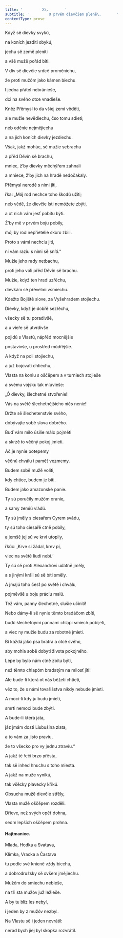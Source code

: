 ```yaml
---
title: '         X\.       '
subtitle: '         O prvém dievčiem pleně\.       '
contentType: prose
---
```


<section>

Když sě dievky svykú,

na koních jezditi obykú,

jechu sě země pleniti

a všě mužě pořád bíti.

V div sě dievčie srdcě proměnichu,

že proti mužóm jako kámen biechu.

I jedna přátel nebránieše,

dci na svého otce vnadieše.

Kněz Přěmysl to da všiej zemi věděti,

ale mužie nevědiechu, čso tomu sdieti;

neb oděnie nejmějiechu

a na jich koních dievky jezdiechu.

Však, jakž mohúc, sě mužie sebrachu

a přěd Děvín sě brachu,

mniec, ž’by dievky měchýřem zahnali

a mniece, ž’by jich na hradě nedočakaly.

Přěmysl nerodě s nimi jíti,

řka: „Mój rod nechce toho škodú užiti;

neb vědě, že dievčie lsti nemóžete zbýti,

a ot nich vám jesť pobitu býti.

Ž’by mě v prvém boju pobily,

mój by rod nepřietelie skoro zbili.

Proto s vámi nechciu jiti,

ni vám raziu s nimi sě sníti.“

Mužie jeho rady netbachu,

proti jeho vóli přěd Děvín sě brachu.

Mužie, když ten hrad uzřěchu,

dievkám sě přěvelmi vsmiechu.

Kdežto Bojiště slove, za Vyšehradem stojiechu.

Dievky, když je dobřě sezřěchu,

všecky sě tu poradivšě,

a u vieře sě utvrdivše

pojidú s Vlastú, nápřěd mocnějšie

postavivše, u prostřed múdřějšie.

A když na poli stojiechu,

a juž bojovati chtiechu,

Vlasta na koniu s oščěpem a v turniech stojieše

a svému vojsku tak mluvieše:

„Ó dievky, šlechetné stvořenie!

Vás na světě šlechetnějšieho ničs nenie!

Držte sě šlechetenstvie svého,

dobývajte sobě slova dobrého.

Buď vám milo úsilie málo pojměti

a skrzě to věčný pokoj jmieti.

Ač je nynie potepemy

věčnú chválu i paměť vezmemy.

Budem sobě mužě voliti,

kdy chtiec, budem je bíti.

Budem jako amazonské panie.

Ty sú poručily mužóm oranie,

a samy zemiú vládú.

Ty sú jměly s ciesařem Cyrem svádu,

ty sú toho ciesařě ctně pobily,

a jemšě jej sú ve krvi utopily,

řkúc: ,Krve si žádal, krev pí,

viec na světě liudí nebí.‘

Ty sú sě proti Alexandrovi udatně jměly,

a s jinými králi sú sě bíti směly.

A jmajú toho česť po světě i chválu,

pojměvšě u boju práciu malú.

Též vám, panny šlechetné, slušie učiniti!

Nebo dámy-li sě nynie těmto bradáčom zbíti,

budú šlechetnými pannami chlapi smiech pobíjeti,

a viec ny mužie budu za robotné jmieti.

Bí každá jako psa bratra a otcě svého,

aby mohla sobě dobyti života pokojného.

Lépe by bylo nám ctně zbitu býti,

než těmto chlapóm bradatým na milosť jíti!

Ale bude-li která ot nás běžeti chtieti,

věz to, že s námi tovařišstva nikdy nebude jmieti.

A moci-li kdy ju budu jmieti,

smrti nemoci bude zbýti.

A bude-li která jata,

jáz jmám dosti Liubušina zlata,

a to vám za jisto praviu,

že to všecko pro vy jednu ztraviu.“

A jakž té řeči brzo přěsta,

tak sě inhed hnuchu s toho miesta.

A jakž na muže vynikú,

tak všěcky plavecky křikú.

Obsuchu mužě dievčie střěly,

Vlasta mužě oščěpem rozděli.

Dřieve, než svých opěť dohna,

sedm lepších oščěpem prohna.

#### Hajtmanice.

Mlada, Hodka a Svatava,

Klimka, Vracka a Častava

tu podle své knieně vždy biechu,

a dobrodružsky sě ovšem jmějiechu.

Mužóm do smiechu nebieše,

na tři sta mužóv juž ležieše.

A by tu blíz les nebyl,

i jeden by z mužóv nezbyl.

Na Vlastu sě i jeden nevrátil:

nerad bych jiej byl skopka rozvrátil.

</section>

